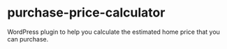 # purchase-price-calculator
WordPress plugin to help you calculate the estimated home price that you can purchase.
